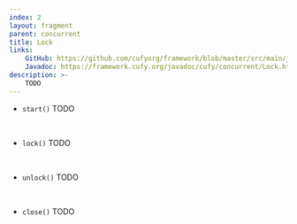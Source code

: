 ```yaml
---
index: 2
layout: fragment
parent: concurrent
title: Lock
links:
    GitHub: https://github.com/cufyorg/framework/blob/master/src/main/java/cufy/concurrent/Lock.java
    Javadoc: https://framework.cufy.org/javadoc/cufy/concurrent/Lock.html
description: >-
    TODO
---
```


- `start()` TODO
<br>

- `lock()` TODO
<br>

- `unlock()` TODO
<br>

- `close()` TODO
<br>